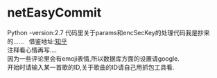 # netEasyCommit</br>
Python -version:2.7
代码里关于params和encSecKey的处理代码我是抄来的......    借鉴地址:<a href="https://www.zhihu.com/question/36081767" target="_blank">知乎</a></br>
注释看心情再写....</br>
因为一些评论里会有emoji表情,所以数据库方面的设置请google.</br>
开始时请输入某一首歌的ID,关于歌曲的ID请自己用抓包工具看.</br>
